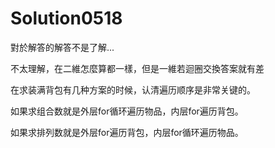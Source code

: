 # Solution0518

對於解答的解答不是了解...

不太理解，在二維怎麼算都一樣，但是一維若迴圈交換答案就有差

在求装满背包有几种方案的时候，认清遍历顺序是非常关键的。

如果求组合数就是外层for循环遍历物品，内层for遍历背包。

如果求排列数就是外层for遍历背包，内层for循环遍历物品。